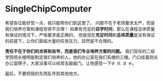 # SingleChipComputer

希望各位能好受一点，我只能帮你们到这里了。
问题不在于老师要求太严，而是我们培养方案和课程安排不合理！
如果有充足的**自学时间**，那么在课程总体质量有保证的情况下，严格要求是正确的。
但是现在**充足时间**和**总体质量**是没有保证的前提下，让你们面临大量的任务压力，显然是不合理的。

**责任不在于你们的龙哥和张爷，而是我们专业培养方案的问题。**
我们现任的二级学院院长檀明是制定我们培养的人，他的办公室在我们系楼的三楼。门口挂着院长办公室牌子，大家没事可以经常去敲敲门，让他感受一下`学 风 淳 朴`。

最后，不要把我的东西乱传到其他地方。
